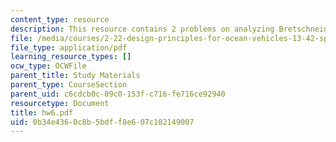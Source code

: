 ```yaml
---
content_type: resource
description: This resource contains 2 problems on analyzing Bretschneider Spectrum.
file: /media/courses/2-22-design-principles-for-ocean-vehicles-13-42-spring-2005/0b34e4360c8b5bdff8e607c102149007_hw6.pdf
file_type: application/pdf
learning_resource_types: []
ocw_type: OCWFile
parent_title: Study Materials
parent_type: CourseSection
parent_uid: c6cdcb0c-09c0-153f-c716-fe716ce92940
resourcetype: Document
title: hw6.pdf
uid: 0b34e436-0c8b-5bdf-f8e6-07c102149007
---
```

